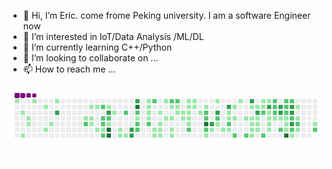- 👋 Hi, I’m Eric. come frome Peking university. I am a software Engineer now
- 👀 I’m interested in IoT/Data Analysis /ML/DL
- 🌱 I’m currently learning C++/Python
- 💞️ I’m looking to collaborate on ...
- 📫 How to reach me ...

![snake gif](https://raw.githubusercontent.com/Platane/snk/output/github-contribution-grid-snake.gif)

<!---
eric60305/eric60305 is a ✨ special ✨ repository because its `README.md` (this file) appears on your GitHub profile.
You can click the Preview link to take a look at your changes.
--->
